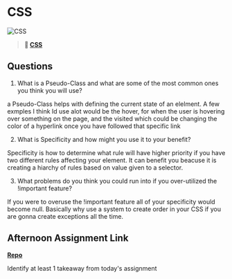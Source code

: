# CSS

![CSS](https://bcw.blob.core.windows.net/public/cssUnit/1411879719053976)

> **📖 [CSS](https://codeworksacademy.com/fs-student-guide/resources/wk1/03-CSS)**

## Questions

1. What is a Pseudo-Class and what are some of the most common ones you think you will use?

a Pseudo-Class helps with defining the current state of an elelment. A few exmples I think Id use alot would be the hover, for when the user is hovering over something on the page, and the visited which could be changing the color of a hyperlink once you have followed that specific link

2. What is Specificity and how might you use it to your benefit?

Specificity is how to determine what rule will have higher priority if you have two different rules affecting your element. It can benefit you beacuse it is creating a hiarchy of rules based on value given to a selector.

3. What problems do you think you could run into if you over-utilized the !important feature?

If you were to overuse the !important feature all of your specificity would become null. Basically why use a system to create order in your CSS if you are gonna create exceptions all the time.

## Afternoon Assignment Link

**[Repo](https://github.com/TyHafen/resume.git)**

Identify at least 1 takeaway from today's assignment
